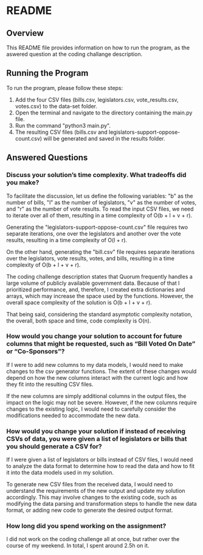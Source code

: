 # README

## Overview

This README file provides information on how to run the program, as the aswered question at the coding challange description.

## Running the Program

To run the program, please follow these steps:

1. Add the four CSV files (bills.csv, legislators.csv, vote_results.csv, votes.csv) to the data-set folder.
2. Open the terminal and navigate to the directory containing the main.py file.
3. Run the command "python3 main.py".
4. The resulting CSV files (bills.csv and legislators-support-oppose-count.csv) will be generated and saved in the results folder.

## Answered Questions

### Discuss your solution’s time complexity. What tradeoffs did you make?

To facilitate the discussion, let us define the following variables: "b" as the number of bills, "l" as the number of legislators, "v" as the number of votes, and "r" as the number of vote results. To read the input CSV files, we need to iterate over all of them, resulting in a time complexity of O(b + l + v + r).

Generating the "legislators-support-oppose-count.csv" file requires two separate iterations, one over the legislators and another over the vote results, resulting in a time complexity of O(l + r).

On the other hand, generating the "bill.csv" file requires separate iterations over the legislators, vote results, votes, and bills, resulting in a time complexity of O(b + l + v + r).

The coding challenge description states that Quorum frequently handles a large volume of publicly available government data. Because of that I prioritized performance, and, therefore, I created extra dictionaries and arrays, which may increase the space used by the functions. However, the overall space complexity of the solution is O(b + l + v + r).

That being said, considering the standard asymptotic complexity notation, the overall, both space and time, code complexity is O(n).

### How would you change your solution to account for future columns that might be requested, such as “Bill Voted On Date” or “Co-Sponsors”?

If I were to add new columns to my data models, I would need to make changes to the csv generator functions. The extent of these changes would depend on how the new columns interact with the current logic and how they fit into the resulting CSV files.

If the new columns are simply additional columns in the output files, the impact on the logic may not be severe. However, if the new columns require changes to the existing logic, I would need to carefully consider the modifications needed to accommodate the new data.

### How would you change your solution if instead of receiving CSVs of data, you were given a list of legislators or bills that you should generate a CSV for?

If I were given a list of legislators or bills instead of CSV files, I would need to analyze the data format to determine how to read the data and how to fit it into the data models used in my solution.

To generate new CSV files from the received data, I would need to understand the requirements of the new output and update my solution accordingly. This may involve changes to the existing code, such as modifying the data parsing and transformation steps to handle the new data format, or adding new code to generate the desired output format.

### How long did you spend working on the assignment?

I did not work on the coding challenge all at once, but rather over the course of my weekend. In total, I spent around 2.5h on it.